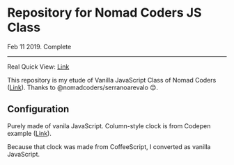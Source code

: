 # Repository for Nomad Coders JS Class

Feb 11 2019. Complete

---

Real Quick View: [Link](https://itsmo1031.github.io/todo/)

This repository is my etude of Vanilla JavaScript Class of Nomad Coders ([Link](https://academy.nomadcoders.co/courses/enrolled/435558)). Thanks to @nomadcoders/serranoarevalo 😊.

## Configuration

Purely made of vanila JavaScript. Column-style clock is from Codepen example ([Link](https://codepen.io/nelsonr/pen/eInHA)).

Because that clock was made from CoffeeScript, I converted as vanilla JavaScript.
